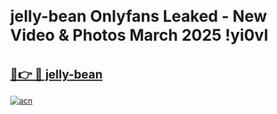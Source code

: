 # jelly-bean Onlyfans Leaked - New Video & Photos March 2025 !yi0vl

# <h2><a href="https://ixzcy8.iuczelnia.edu.pl?title=jelly-bean&ref=yi0vl">🔗👉 🔴 jelly-bean</a></h2>

[![acn](https://github.com/user-attachments/assets/0f9c940e-d8b0-45ae-aac7-cd30a18b3e1c)](https://ixzcy8.iuczelnia.edu.pl?title=jelly-bean&ref=yi0vl)

